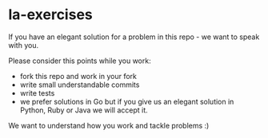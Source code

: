 # la-exercises
If you have an elegant solution for a problem in this repo - we want to speak with you.

Please consider this points while you work:
- fork this repo and work in your fork
- write small understandable commits
- write tests
- we prefer solutions in Go but if you give us an elegant solution in Python, Ruby or Java we will accept it. 

We want to understand how you work and tackle problems :)
